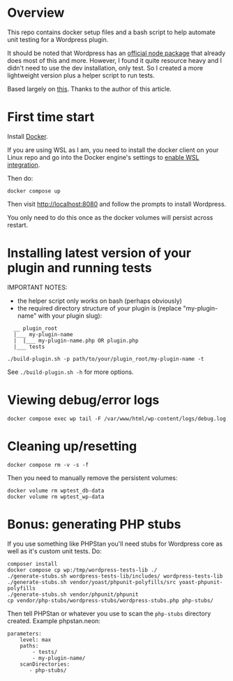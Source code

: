 # Overview

This repo contains docker setup files and a bash script to help automate unit
testing for a Wordpress plugin.

It should be noted that Wordpress has an
[official node package](https://www.npmjs.com/package/@wordpress/env) that
already does most of this and more. However, I found it quite resource heavy and
I didn't need to use the dev installation, only test. So I created a more
lightweight version plus a helper script to run tests.

Based largely on
[this](https://marioyepes.com/blog/wordpress-plugin-tdd-with-docker-phpunit/).
Thanks to the author of this article.

# First time start

Install [Docker](https://docs.docker.com/engine/install/).

If you are using WSL as I am, you need to install the docker client on your
Linux repo and go into the Docker engine's settings to
[enable WSL integration](https://docs.docker.com/desktop/wsl/).

Then do:

```
docker compose up
```

Then visit [http://localhost:8080](http://localhost:8080) and follow the prompts
to install Wordpress.

You only need to do this once as the docker volumes will persist across restart.

# Installing latest version of your plugin and running tests

IMPORTANT NOTES:
- the helper script only works on bash (perhaps obviously)
- the required directory structure of your plugin is (replace "my-plugin-name"
  with your plugin slug):
```
  __ plugin_root
  |___ my-plugin-name
  |  |___ my-plugin-name.php OR plugin.php
  |___ tests
```

```
./build-plugin.sh -p path/to/your/plugin_root/my-plugin-name -t
```

See `./build-plugin.sh -h` for more options.

# Viewing debug/error logs

```
docker compose exec wp tail -F /var/www/html/wp-content/logs/debug.log
```

# Cleaning up/resetting

```
docker compose rm -v -s -f
```

Then you need to manually remove the persistent volumes:

```
docker volume rm wptest_db-data
docker volume rm wptest_wp-data
```

# Bonus: generating PHP stubs

If you use something like PHPStan you'll need stubs for Wordpress core as well
as it's custom unit tests. Do:

```
composer install
docker compose cp wp:/tmp/wordpress-tests-lib ./
./generate-stubs.sh wordpress-tests-lib/includes/ wordpress-tests-lib
./generate-stubs.sh vendor/yoast/phpunit-polyfills/src yoast-phpunit-polyfills
./generate-stubs.sh vendor/phpunit/phpunit
cp vendor/php-stubs/wordpress-stubs/wordpress-stubs.php php-stubs/
```

Then tell PHPStan or whatever you use to scan the `php-stubs` directory created.
Example phpstan.neon:

```
parameters:
    level: max
    paths:
        - tests/
        - my-plugin-name/
    scanDirectories:
       - php-stubs/
```
